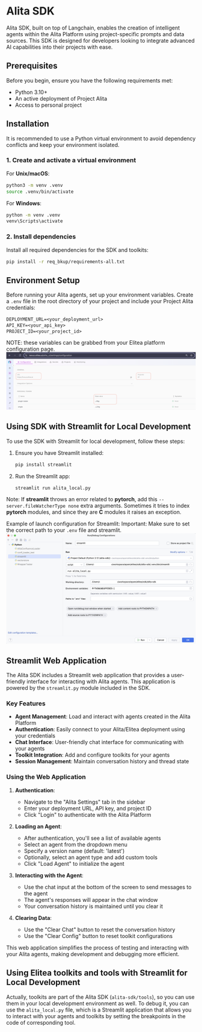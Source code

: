 Alita SDK
=========

Alita SDK, built on top of Langchain, enables the creation of intelligent agents within the Alita Platform using project-specific prompts and data sources. This SDK is designed for developers looking to integrate advanced AI capabilities into their projects with ease.

Prerequisites
-------------

Before you begin, ensure you have the following requirements met:

*   Python 3.10+
*   An active deployment of Project Alita
*   Access to personal project

Installation
------------

It is recommended to use a Python virtual environment to avoid dependency conflicts and keep your environment isolated.

### 1. Create and activate a virtual environment

For **Unix/macOS**:
```bash
python3 -m venv .venv
source .venv/bin/activate
```

For **Windows**:
```bat
python -m venv .venv
venv\Scripts\activate
```

### 2. Install dependencies

Install all required dependencies for the SDK and toolkits:

```bash
pip install -r req_bkup/requirements-all.txt
```

Environment Setup
-----------------

Before running your Alita agents, set up your environment variables. Create a `.env` file in the root directory of your project and include your Project Alita credentials:

```.env
DEPLOYMENT_URL=<your_deployment_url>
API_KEY=<your_api_key>
PROJECT_ID=<your_project_id>
```

NOTE: these variables can be grabbed from your Elitea platform configuration page.
![Platform configuration](docs/readme_imgs/platform_config.png "Platform configuration")



Using SDK with Streamlit for Local Development
----------------------------------------------

To use the SDK with Streamlit for local development, follow these steps:

1. Ensure you have Streamlit installed:
    ```bash
    pip install streamlit
    ```

2. Run the Streamlit app:
    ```bash
    streamlit run alita_local.py
    ```

Note: If **streamlit** throws an error related to **pytorch**, add this `--server.fileWatcherType none` extra arguments.
Sometimes it tries to index **pytorch** modules, and since they are **C** modules it raises an exception.

Example of launch configuration for Streamlit:
Important: Make sure to set the correct path to your `.env` file and streamlit.
![Launch configuration example](docs/readme_imgs/launch_config.png "Launch configuration")

Streamlit Web Application
------------------------

The Alita SDK includes a Streamlit web application that provides a user-friendly interface for interacting with Alita agents. This application is powered by the `streamlit.py` module included in the SDK.

### Key Features

- **Agent Management**: Load and interact with agents created in the Alita Platform
- **Authentication**: Easily connect to your Alita/Elitea deployment using your credentials
- **Chat Interface**: User-friendly chat interface for communicating with your agents
- **Toolkit Integration**: Add and configure toolkits for your agents
- **Session Management**: Maintain conversation history and thread state

### Using the Web Application

1. **Authentication**:
   - Navigate to the "Alita Settings" tab in the sidebar
   - Enter your deployment URL, API key, and project ID
   - Click "Login" to authenticate with the Alita Platform

2. **Loading an Agent**:
   - After authentication, you'll see a list of available agents
   - Select an agent from the dropdown menu
   - Specify a version name (default: 'latest')
   - Optionally, select an agent type and add custom tools
   - Click "Load Agent" to initialize the agent

3. **Interacting with the Agent**:
   - Use the chat input at the bottom of the screen to send messages to the agent
   - The agent's responses will appear in the chat window
   - Your conversation history is maintained until you clear it

4. **Clearing Data**:
   - Use the "Clear Chat" button to reset the conversation history
   - Use the "Clear Config" button to reset toolkit configurations

This web application simplifies the process of testing and interacting with your Alita agents, making development and debugging more efficient.

Using Elitea toolkits and tools with Streamlit for Local Development
----------------------------------------------

Actually, toolkits are part of the Alita SDK (`alita-sdk/tools`), so you can use them in your local development environment as well.
To debug it, you can use the `alita_local.py` file, which is a Streamlit application that allows you 
to interact with your agents and toolkits by setting the breakpoints in the code of corresponding tool.